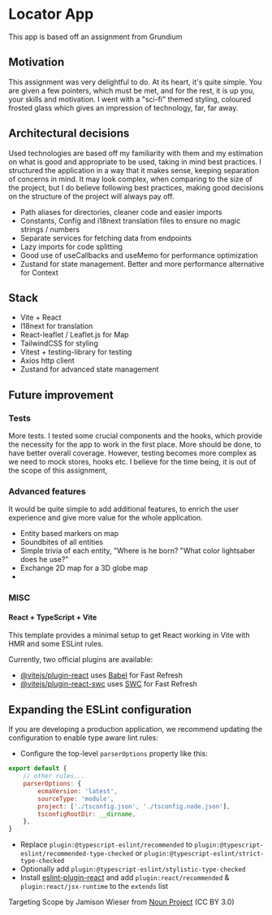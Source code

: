 # Locator App

This app is based off an assignment from Grundium

## Motivation

This assignment was very delightful to do. At its heart, it's quite simple. You are given a few pointers, which must be
met, and for the rest, it is up you, your skills and motivation.
I went with a "sci-fi" themed styling, coloured frosted glass which gives an impression of technology, far, far away.

## Architectural decisions

Used technologies are based off my familiarity with them and my estimation on what is good and appropriate to be used,
taking in mind best practices.
I structured the application in a way that it makes sense, keeping separation of concerns in mind.
It may look complex, when comparing to the size of the project, but I do believe following best practices, making good
decisions on the structure of the project will always pay off.

- Path aliases for directories, cleaner code and easier imports
- Constants, Config and i18next translation files to ensure no magic strings / numbers
- Separate services for fetching data from endpoints
- Lazy imports for code splitting
- Good use of useCallbacks and useMemo for performance optimization
- Zustand for state management. Better and more performance alternative for Context

## Stack

- Vite + React
- I18next for translation
- React-leaflet / Leaflet.js for Map
- TailwindCSS for styling
- Vitest + testing-library for testing
- Axios http client
- Zustand for advanced state management

## Future improvement

### Tests

More tests. I tested some crucial components and the hooks, which provide the necessity for the app to work in the first
place.
More should be done, to have better overall coverage.
However, testing becomes more complex as we need to mock stores, hooks etc.
I believe for the time being, it is out of the scope of this assignment,

### Advanced features

It would be quite simple to add additional features, to enrich the user experience and give more value for the whole
application.

- Entity based markers on map
- Soundbites of all entities
- Simple trivia of each entity, "Where is he born? "What color lightsaber does he use?"
- Exchange 2D map for a 3D globe map
-

### MISC

#### React + TypeScript + Vite

This template provides a minimal setup to get React working in Vite with HMR and some ESLint rules.

Currently, two official plugins are available:

- [@vitejs/plugin-react](https://github.com/vitejs/vite-plugin-react/blob/main/packages/plugin-react/README.md)
  uses [Babel](https://babeljs.io/) for Fast Refresh
- [@vitejs/plugin-react-swc](https://github.com/vitejs/vite-plugin-react-swc) uses [SWC](https://swc.rs/) for Fast
  Refresh

## Expanding the ESLint configuration

If you are developing a production application, we recommend updating the configuration to enable type aware lint rules:

- Configure the top-level `parserOptions` property like this:

```js
export default {
    // other rules...
    parserOptions: {
        ecmaVersion: 'latest',
        sourceType: 'module',
        project: ['./tsconfig.json', './tsconfig.node.json'],
        tsconfigRootDir: __dirname,
    },
}
```

- Replace `plugin:@typescript-eslint/recommended` to `plugin:@typescript-eslint/recommended-type-checked`
  or `plugin:@typescript-eslint/strict-type-checked`
- Optionally add `plugin:@typescript-eslint/stylistic-type-checked`
- Install [eslint-plugin-react](https://github.com/jsx-eslint/eslint-plugin-react) and
  add `plugin:react/recommended` & `plugin:react/jsx-runtime` to the `extends` list

Targeting Scope by Jamison Wieser
from <a href="https://thenounproject.com/browse/icons/term/targeting-scope/" target="_blank" title="Targeting Scope Icons">
Noun Project</a> (CC BY 3.0)